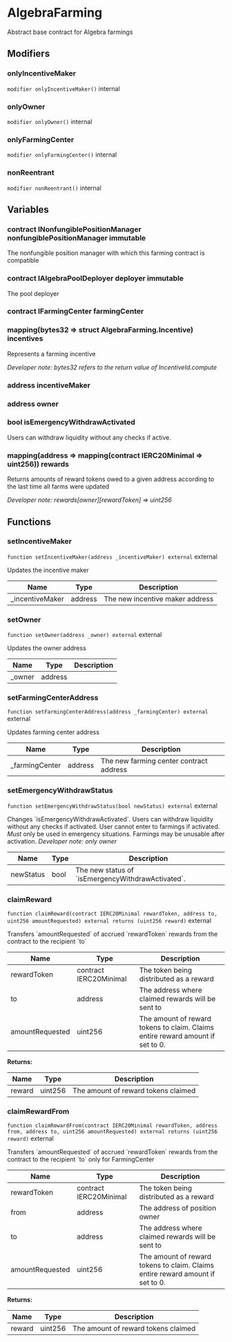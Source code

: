 

# AlgebraFarming


Abstract base contract for Algebra farmings




## Modifiers
### onlyIncentiveMaker


`modifier onlyIncentiveMaker()`  internal







### onlyOwner


`modifier onlyOwner()`  internal







### onlyFarmingCenter


`modifier onlyFarmingCenter()`  internal







### nonReentrant


`modifier nonReentrant()`  internal









## Variables
### contract INonfungiblePositionManager nonfungiblePositionManager immutable

The nonfungible position manager with which this farming contract is compatible

### contract IAlgebraPoolDeployer deployer immutable

The pool deployer

### contract IFarmingCenter farmingCenter 



### mapping(bytes32 &#x3D;&gt; struct AlgebraFarming.Incentive) incentives 

Represents a farming incentive

*Developer note: bytes32 refers to the return value of IncentiveId.compute*
### address incentiveMaker 



### address owner 



### bool isEmergencyWithdrawActivated 

Users can withdraw liquidity without any checks if active.

### mapping(address &#x3D;&gt; mapping(contract IERC20Minimal &#x3D;&gt; uint256)) rewards 

Returns amounts of reward tokens owed to a given address according to the last time all farms were updated

*Developer note: rewards[owner][rewardToken] &#x3D;&gt; uint256*

## Functions
### setIncentiveMaker


`function setIncentiveMaker(address _incentiveMaker) external`  external

Updates the incentive maker



| Name | Type | Description |
| ---- | ---- | ----------- |
| _incentiveMaker | address | The new incentive maker address |


### setOwner


`function setOwner(address _owner) external`  external

Updates the owner address



| Name | Type | Description |
| ---- | ---- | ----------- |
| _owner | address |  |


### setFarmingCenterAddress


`function setFarmingCenterAddress(address _farmingCenter) external`  external

Updates farming center address



| Name | Type | Description |
| ---- | ---- | ----------- |
| _farmingCenter | address | The new farming center contract address |


### setEmergencyWithdrawStatus


`function setEmergencyWithdrawStatus(bool newStatus) external`  external

Changes &#x60;isEmergencyWithdrawActivated&#x60;. Users can withdraw liquidity without any checks if activated.
User cannot enter to farmings if activated.
_Must_ only be used in emergency situations. Farmings may be unusable after activation.
*Developer note: only owner*



| Name | Type | Description |
| ---- | ---- | ----------- |
| newStatus | bool | The new status of &#x60;isEmergencyWithdrawActivated&#x60;. |


### claimReward


`function claimReward(contract IERC20Minimal rewardToken, address to, uint256 amountRequested) external returns (uint256 reward)`  external

Transfers &#x60;amountRequested&#x60; of accrued &#x60;rewardToken&#x60; rewards from the contract to the recipient &#x60;to&#x60;



| Name | Type | Description |
| ---- | ---- | ----------- |
| rewardToken | contract IERC20Minimal | The token being distributed as a reward |
| to | address | The address where claimed rewards will be sent to |
| amountRequested | uint256 | The amount of reward tokens to claim. Claims entire reward amount if set to 0. |

**Returns:**

| Name | Type | Description |
| ---- | ---- | ----------- |
| reward | uint256 | The amount of reward tokens claimed |

### claimRewardFrom


`function claimRewardFrom(contract IERC20Minimal rewardToken, address from, address to, uint256 amountRequested) external returns (uint256 reward)`  external

Transfers &#x60;amountRequested&#x60; of accrued &#x60;rewardToken&#x60; rewards from the contract to the recipient &#x60;to&#x60;
only for FarmingCenter



| Name | Type | Description |
| ---- | ---- | ----------- |
| rewardToken | contract IERC20Minimal | The token being distributed as a reward |
| from | address | The address of position owner |
| to | address | The address where claimed rewards will be sent to |
| amountRequested | uint256 | The amount of reward tokens to claim. Claims entire reward amount if set to 0. |

**Returns:**

| Name | Type | Description |
| ---- | ---- | ----------- |
| reward | uint256 | The amount of reward tokens claimed |




